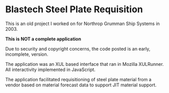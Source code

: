 Blastech Steel Plate Requisition
========

This is an old project I worked on for Northrop Grumman Ship Systems in 2003.

**This is NOT a complete application**

Due to security and copyright concerns, the code posted is an early, incomplete, version.

The application was an XUL based interface that ran in Mozilla XULRunner. All interactivity implemented in JavaScript.

The application facilitated requisitioning of steel plate material from a vendor based on material forecast data to support JIT material support.
